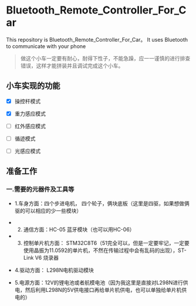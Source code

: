 # Bluetooth_Remote_Controller_For_Car
This repository is Bluetooth_Remote_Controller_For_Car。 It uses Bluetooth to communicate with your phone

> 做这个小车一定要有耐心，耐得下性子，不能急躁，应一一谨慎的进行排查错误，这样才能拼装并且调试完成这个小车。
## 小车实现的功能 
 - [x] 操控杆模式
 - [x] 重力感应模式
 - [ ] 红外感应模式
 - [ ] 循迹模式
 - [ ] 光感应模式
 

## 准备工作
### 一.需要的元器件及工具等
* 1.车身方面：四个步进电机， 四个轮子，俩块底板（这里是四驱，如果想做俩驱的可以相应的少一些模块）

* 2. 通信方面：HC-05 蓝牙模块（也可以用HC-06）

* 3. 控制单片机方面： STM32C8T6（51完全可以，但是一定要牢记，一定要使用晶振为11.0592的单片机，不然在传输过程中会有乱码的出现），ST-Link V6 烧录器

* 4.驱动方面： L298N电机驱动模块

* 5.电源方面：12V的锂电池或者航模电池（因为我这里是直接对L298N进行供电，然后利用L298N的5V供电接口再给单片机供电，也可以单独给单片机供电的）




